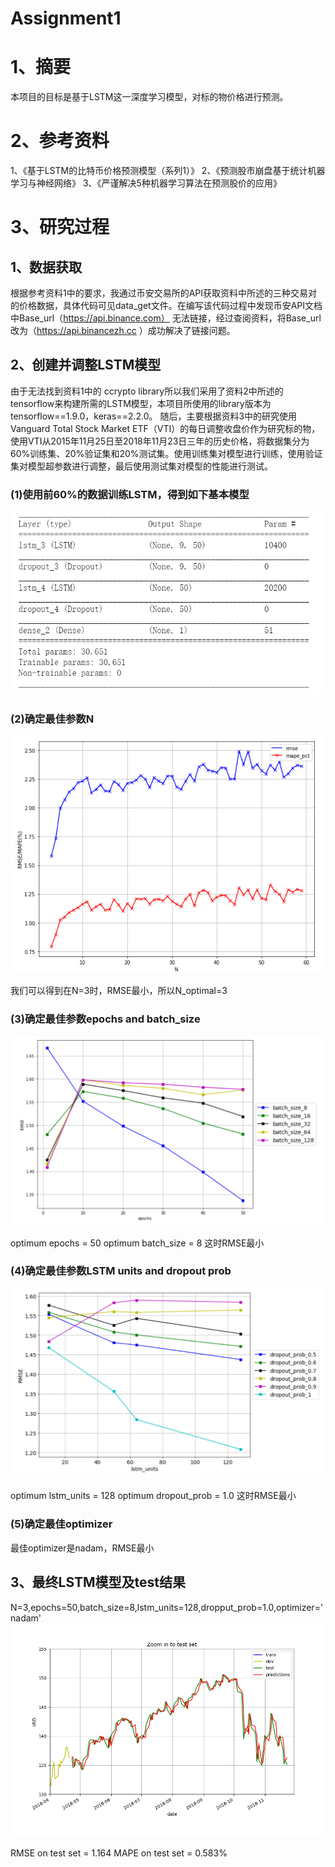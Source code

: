 Assignment1
==
# 1、摘要
本项目的目标是基于LSTM这一深度学习模型，对标的物价格进行预测。
# 2、参考资料
1、《基于LSTM的比特币价格预测模型（系列1）》
2、《预测股市崩盘基于统计机器学习与神经网络》
3、《严谨解决5种机器学习算法在预测股价的应用》
# 3、研究过程
## 1、数据获取
根据参考资料1中的要求，我通过币安交易所的API获取资料中所述的三种交易对的价格数据，具体代码可见data_get文件。在编写该代码过程中发现币安API文档中Base_url（https://api.binance.com） 无法链接，经过查阅资料，将Base_url改为（https://api.binancezh.cc ）成功解决了链接问题。
## 2、创建并调整LSTM模型
由于无法找到资料1中的 ccrypto library所以我们采用了资料2中所述的tensorflow来构建所需的LSTM模型，本项目所使用的library版本为tensorflow==1.9.0，keras==2.2.0。
随后，主要根据资料3中的研究使用Vanguard Total Stock Market ETF（VTI）的每日调整收盘价作为研究标的物，使用VTI从2015年11月25日至2018年11月23日三年的历史价格，将数据集分为60%训练集、20%验证集和20%测试集。使用训练集对模型进行训练，使用验证集对模型超参数进行调整，最后使用测试集对模型的性能进行测试。
### (1)使用前60%的数据训练LSTM，得到如下基本模型
![](Screen_shot/model_summary.PNG)
### (2)确定最佳参数N
![](Screen_shot/optimal_N.PNG)

我们可以得到在N=3时，RMSE最小，所以N_optimal=3
### (3)确定最佳参数epochs and batch_size
![](Screen_shot/opt_batch_epochs.PNG)

optimum epochs = 50
optimum batch_size = 8
这时RMSE最小
### (4)确定最佳参数LSTM units and dropout prob
![](Screen_shot/opt_units_dropprob.PNG)

optimum lstm_units = 128
optimum dropout_prob = 1.0
这时RMSE最小
### (5)确定最佳optimizer
最佳optimizer是nadam，RMSE最小

## 3、最终LSTM模型及test结果
N=3,epochs=50,batch_size=8,lstm_units=128,dropput_prob=1.0,optimizer='nadam'
![](Screen_shot/final_result.png)

RMSE on test set = 1.164
MAPE on test set = 0.583%



